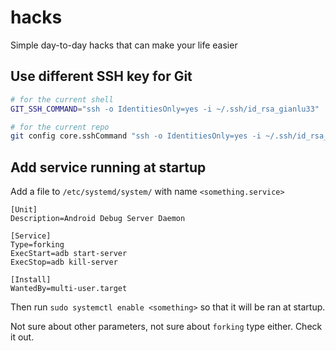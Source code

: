 # hacks
Simple day-to-day hacks that can make your life easier


## Use different SSH key for Git

```bash
# for the current shell
GIT_SSH_COMMAND="ssh -o IdentitiesOnly=yes -i ~/.ssh/id_rsa_gianlu33"

# for the current repo
git config core.sshCommand "ssh -o IdentitiesOnly=yes -i ~/.ssh/id_rsa_gianlu33" 
```

## Add service running at startup

Add a file to `/etc/systemd/system/` with name `<something.service>`

```
[Unit]
Description=Android Debug Server Daemon

[Service]
Type=forking
ExecStart=adb start-server
ExecStop=adb kill-server

[Install]
WantedBy=multi-user.target
```

Then run `sudo systemctl enable <something>` so that it will be ran at startup.

Not sure about other parameters, not sure about `forking` type either. Check it
out.
